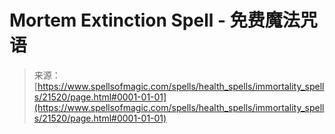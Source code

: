 <!--yml

category: 未分类

date: 2024-06-12 19:05:07

-->

# Mortem Extinction Spell - 免费魔法咒语

> 来源：[https://www.spellsofmagic.com/spells/health_spells/immortality_spells/21520/page.html#0001-01-01](https://www.spellsofmagic.com/spells/health_spells/immortality_spells/21520/page.html#0001-01-01)
